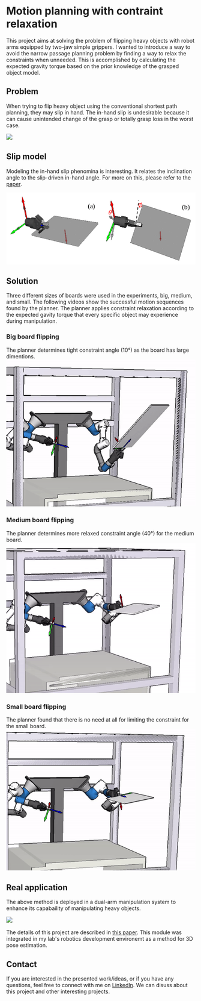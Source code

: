 # Motion planning with contraint relaxation

This project aims at solving the problem of flipping heavy objects with robot arms equipped by two-jaw simple grippers. I wanted to introduce a way to avoid the narrow passage planning problem by finding a way to relax the constraints when unneeded. This is accomplished by calculating the expected gravity torque based on the prior knowledge of the grasped object model. 

## Problem
When trying to flip heavy object using the conventional shortest path planning, they may slip in hand. The in-hand slip is undesirable because it can cause unintended change of the grasp or totally grasp loss in the worst case.

<img src=project_images/failure_gif15.gif>

## Slip model
Modeling the in-hand slip phenomina is interesting. It relates the inclination angle to the slip-driven in-hand angle. For more on this, please refer to the [paper](https://ieeexplore.ieee.org/document/9044335).

<img src=project_images/model.gif>

## Solution
Three different sizes of boards were used in the experiments, big, medium, and small. The following videos show the successful motion sequences found by the planner. The planner applies constraint relaxation according to the expected gavity torque that every specific object may experience during manipulation.

### Big board flipping
The planner determines tight constraint angle (10°) as the board has large dimentions.
<img src=project_images/big_board1.gif>

### Medium board flipping
The planner determines more relaxed constraint angle (40°) for the medium board.
<img src=project_images/med_board1.gif>

### Small board flipping 
The planner found that there is no need at all for limiting the constraint for the small board.
<img src=project_images/small_board1.gif>


## Real application
The above method is deployed in a dual-arm manipulation system to enhance its capabaility of manipulating heavy objects.

<img src=project_images/dual_arm_manipulation.gif>

The details of this project are described in [this paper](https://ieeexplore.ieee.org/document/9044335). This module was integrated in my lab's robotics development environemt as a method for 3D pose estimation. 

## Contact
If you are interested in the presented work/ideas, or if you have any questions, feel free to connect with me on [LinkedIn](https://www.linkedin.com/in/mohraess). We can disuss about this project and other interesting projects.

